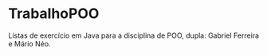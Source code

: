 # TrabalhoPOO
Listas de exercício em Java para a disciplina de POO, dupla: Gabriel Ferreira e Mário Néo.
